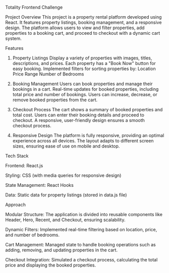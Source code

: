 Totality Frontend Challenge

Project Overview
This project is a property rental platform developed using React. It features property listings, booking management, and a responsive design. The platform allows users to view and filter properties, add properties to a booking cart, and proceed to checkout with a dynamic cart system.

Features
1. Property Listings
Display a variety of properties with images, titles, descriptions, and prices.
Each property has a "Book Now" button for easy booking.
Implemented filters for sorting properties by:
    Location
    Price Range
    Number of Bedrooms

2. Booking Management
Users can book properties and manage their bookings in a cart.
Real-time updates for booked properties, including total price and number of bookings.
Users can increase, decrease, or remove booked properties from the cart.

3. Checkout Process
The cart shows a summary of booked properties and total cost.
Users can enter their booking details and proceed to checkout.
A responsive, user-friendly design ensures a smooth checkout process.

4. Responsive Design
The platform is fully responsive, providing an optimal experience across all devices.
The layout adapts to different screen sizes, ensuring ease of use on mobile and desktop.


Tech Stack

Frontend: React.js

Styling: CSS (with media queries for responsive design)

State Management: React Hooks

Data: Static data for property listings (stored in data.js file)



Approach

Modular Structure: The application is divided into reusable components like Header, Hero, Recent, and Checkout, ensuring scalability.

Dynamic Filters: Implemented real-time filtering based on location, price, and number of bedrooms.

Cart Management: Managed state to handle booking operations such as adding, removing, and updating properties in the cart.

Checkout Integration: Simulated a checkout process, calculating the total price and displaying the booked properties.
